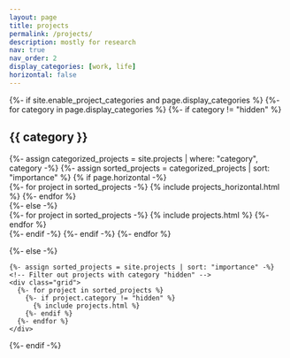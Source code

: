 ```yaml
---
layout: page
title: projects
permalink: /projects/
description: mostly for research
nav: true
nav_order: 2
display_categories: [work, life]
horizontal: false
---
```

<div class="projects">
  {%- if site.enable_project_categories and page.display_categories %}
    <!-- Display categorized projects -->
    {%- for category in page.display_categories %}
    <!-- Skip the "hidden" category -->
    {%- if category != "hidden" %}
      <h2 class="category">{{ category }}</h2>
      {%- assign categorized_projects = site.projects | where: "category", category -%}
      {%- assign sorted_projects = categorized_projects | sort: "importance" %}
      <!-- Generate cards for each project -->
      {% if page.horizontal -%}
      <div class="container">
        <div class="row row-cols-2">
        {%- for project in sorted_projects -%}
          {% include projects_horizontal.html %}
        {%- endfor %}
        </div>
      </div>
      {%- else -%}
      <div class="grid">
        {%- for project in sorted_projects -%}
          {% include projects.html %}
        {%- endfor %}
      </div>
      {%- endif -%}
    {%- endif -%}
    {%- endfor %}
  
  {%- else -%}
  <!-- Display projects without categories -->
    {%- assign sorted_projects = site.projects | sort: "importance" -%}
    <!-- Filter out projects with category "hidden" -->
    <div class="grid">
      {%- for project in sorted_projects %}
        {%- if project.category != "hidden" %}
          {% include projects.html %}
        {%- endif %}
      {%- endfor %}
    </div>
  {%- endif -%}
</div>